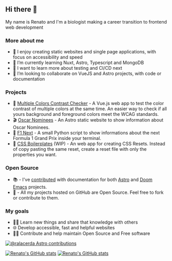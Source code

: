 ## Hi there 👋

My name is Renato and I'm a biologist making a career transition to frontend web development

### More about me

- 🔭 I enjoy creating static websites and single page applications, with focus on accessibility and speed
- 🌱 I’m currently learning Nuxt, Astro, Typescript and MongoDB
- 📌 I want to learn more about testing and CI/CD next
- 👯 I’m looking to collaborate on VueJS and Astro projects, with code or documentation

### Projects

- 🎨 [Multiple Colors Contrast Checker](https://multiple-contrast-checker.netlify.app/) - A Vue.js web app to test the color contrast of multiple colors at the same time. An easier way to check if all yours background and foreground colors meet the WCAG standards. 
- 🎬 [Oscar Nominees](https://sequelamovies.web.app/) - An Astro static website to show information about Oscar Nominees. 
- 🏁 [F1 Next](https://github.com/ralacerda/f1next) - A small Python script to show informations about the next Formula 1 Grand Prix inside your terminal.
- 🧹 [CSS Boilerplates](https://css-boilerplate.netlify.app/) (WIP) - An web app for creating CSS Resets. Instead of copy pasting the same reset, create a reset file with only the properties you want. 

### Open Source

- 📚 - I've [contributed](https://github.com/pulls?q=is%3Apr+author%3Aralacerda+archived%3Afalse+is%3Amerged+is%3Apublic+user%3Awithastro+user%3Adoomemacs+) with documentation for both [Astro](astro.build/) and [Doom Emacs](https://github.com/doomemacs/doomemacs) projects. 
- 📖 - All my projects hosted on GitHub are Open Source. Feel free to fork or contribute to them.

### My goals

- 👨‍🎓 Learn new things and share that knowledge with others
- 🌐 Develop accessible, fast and helpful websites
- 👨‍💻 Contribute and help maintain Open Source and Free software

[![@ralacerda Astro contributions](https://astro.badg.es/v1/contributor/ralacerda.svg)](https://astro.badg.es/v1/contributor/ralacerda/)


[![Renato's GitHub stats](https://github-readme-stats-ralacerda.vercel.app/api?username=ralacerda&hide=stars&show_icons=true&theme=dark#gh-dark-mode-only)](https://github-readme-stats-ralacerda.vercel.app/api?username=ralacerda&hide=stars&show_icons=true&theme=dark#gh-dark-mode-only)
[![Renato's GitHub stats](https://github-readme-stats-ralacerda.vercel.app/api?username=ralacerda&hide=stars&show_icons=true&theme=default#gh-light-mode-only)](https://github-readme-stats-ralacerda.vercel.app/api?username=ralacerda&hide=stars&show_icons=true&theme=default#gh-light-mode-only)
